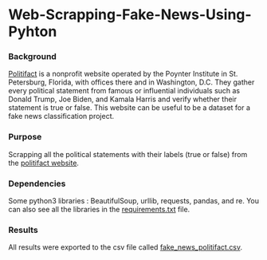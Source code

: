 # Web-Scrapping-Fake-News-Using-Pyhton

### Background
[Politifact](https://www.politifact.com/factchecks/list/) is a nonprofit website operated by the Poynter Institute in St. Petersburg, Florida, with offices there and in Washington, D.C. They gather every political statement from famous or influential individuals such as Donald Trump, Joe Biden, and Kamala Harris and verify whether their statement is true or false. This website can be useful to be a dataset for a fake news classification project.

### Purpose
Scrapping all the political statements with their labels (true or false) from the [politifact website](https://www.politifact.com/factchecks/list/).

### Dependencies
Some python3 libraries : BeautifulSoup, urllib, requests, pandas, and re. You can also see all the libraries in the [requirements.txt](https://github.com/alilsyahril/Web-Scrapping-Fake-News/blob/main/requirements.txt) file.

### Results
All results were exported to the csv file called [fake_news_politifact.csv](https://github.com/alilsyahril/Web-Scrapping-Fake-News/blob/main/fake_news_politifact.csv).
